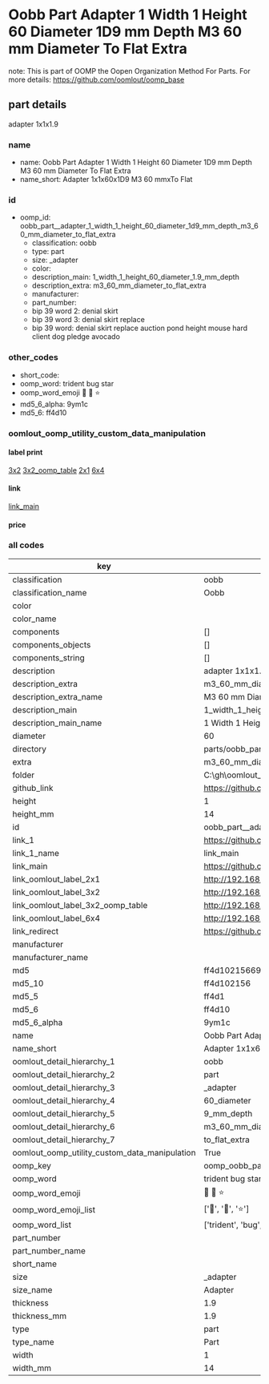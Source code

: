 # Oobb Part  Adapter 1 Width 1 Height 60 Diameter 1D9 mm Depth M3 60 mm Diameter To Flat Extra  

note: This is part of OOMP the Oopen Organization Method For Parts. For more details: https://github.com/oomlout/oomp_base

##  part details
  



 adapter 1x1x1.9



### name
* name: Oobb Part  Adapter 1 Width 1 Height 60 Diameter 1D9 mm Depth M3 60 mm Diameter To Flat Extra
* name_short: Adapter 1x1x60x1D9 M3 60 mmxTo Flat
### id
* oomp_id: oobb_part__adapter_1_width_1_height_60_diameter_1d9_mm_depth_m3_60_mm_diameter_to_flat_extra
  * classification: oobb
  * type: part
  * size: _adapter
  * color: 
  * description_main: 1_width_1_height_60_diameter_1.9_mm_depth
  * description_extra: m3_60_mm_diameter_to_flat_extra
  * manufacturer: 
  * part_number: 
  * bip 39 word 2: denial skirt
  * bip 39 word 3: denial skirt replace
  * bip 39 word: denial skirt replace auction pond height mouse hard client dog pledge avocado

### other_codes
* short_code: 
* oomp_word: trident bug star
* oomp_word_emoji :trident: :bug: :star:
* md5_6_alpha: 9ym1c
* md5_6: ff4d10






### oomlout_oomp_utility_custom_data_manipulation
#### label print
[3x2](http://192.168.1.245:1112/?label=oomp%209ym1c)
[3x2_oomp_table](http://192.168.1.108:1112/?label=oomp%209ym1c)
[2x1](http://192.168.1.242:1112/?label=oomp%209ym1c)
[6x4](http://192.168.1.55:1112/?label=oomp%209ym1c)    

#### link

[link_main](https://github.com/oomlout/oomlout_oobb_version_4_generated_parts/tree/main/navigation_oomp/oobb/part/_adapter/1_width_1_height_60_diameter_1.9_mm_depth/m3_60_mm_diameter_to_flat_extra/part)                              

#### price







### all codes 
| key | value |  
| --- | --- |  
| classification | oobb |  
| classification_name | Oobb |  
| color |  |  
| color_name |  |  
| components | [] |  
| components_objects | [] |  
| components_string | [] |  
| description |  adapter 1x1x1.9 |  
| description_extra | m3_60_mm_diameter_to_flat_extra |  
| description_extra_name | M3 60 mm Diameter To Flat Extra |  
| description_main | 1_width_1_height_60_diameter_1.9_mm_depth |  
| description_main_name | 1 Width 1 Height 60 Diameter 1.9 mm Depth |  
| diameter | 60 |  
| directory | parts/oobb_part__adapter_1_width_1_height_60_diameter_1d9_mm_depth_m3_60_mm_diameter_to_flat_extra |  
| extra | m3_60_mm_diameter_to_flat |  
| folder | C:\gh\oomlout_oobb_version_4_generated_parts\parts\oobb_part__adapter_1_width_1_height_60_diameter_1d9_mm_depth_m3_60_mm_diameter_to_flat_extra |  
| github_link | https://github.com/oomlout/oomlout_oomp_part_src/tree/main/parts/oobb_part__adapter_1_width_1_height_60_diameter_1d9_mm_depth_m3_60_mm_diameter_to_flat_extra |  
| height | 1 |  
| height_mm | 14 |  
| id | oobb_part__adapter_1_width_1_height_60_diameter_1d9_mm_depth_m3_60_mm_diameter_to_flat_extra |  
| link_1 | https://github.com/oomlout/oomlout_oobb_version_4_generated_parts/tree/main/navigation_oomp/oobb/part/_adapter/1_width_1_height_60_diameter_1.9_mm_depth/m3_60_mm_diameter_to_flat_extra/part |  
| link_1_name | link_main |  
| link_main | https://github.com/oomlout/oomlout_oobb_version_4_generated_parts/tree/main/navigation_oomp/oobb/part/_adapter/1_width_1_height_60_diameter_1.9_mm_depth/m3_60_mm_diameter_to_flat_extra/part |  
| link_oomlout_label_2x1 | http://192.168.1.242:1112/?label=oomp%209ym1c |  
| link_oomlout_label_3x2 | http://192.168.1.245:1112/?label=oomp%209ym1c |  
| link_oomlout_label_3x2_oomp_table | http://192.168.1.108:1112/?label=oomp%209ym1c |  
| link_oomlout_label_6x4 | http://192.168.1.55:1112/?label=oomp%209ym1c |  
| link_redirect | https://github.com/oomlout/oomlout_oobb_version_4_generated_parts/tree/main/parts/oobb__adapter_01_01_60_1d9_ex_m3_60_mm_diameter_to_flat |  
| manufacturer |  |  
| manufacturer_name |  |  
| md5 | ff4d102156693215aad3e0ef6db2a9d3 |  
| md5_10 | ff4d102156 |  
| md5_5 | ff4d1 |  
| md5_6 | ff4d10 |  
| md5_6_alpha | 9ym1c |  
| name | Oobb Part  Adapter 1 Width 1 Height 60 Diameter 1D9 mm Depth M3 60 mm Diameter To Flat Extra |  
| name_short | Adapter 1x1x60x1D9 M3 60 mmxTo Flat |  
| oomlout_detail_hierarchy_1 | oobb |  
| oomlout_detail_hierarchy_2 | part |  
| oomlout_detail_hierarchy_3 | _adapter |  
| oomlout_detail_hierarchy_4 | 60_diameter |  
| oomlout_detail_hierarchy_5 | 9_mm_depth |  
| oomlout_detail_hierarchy_6 | m3_60_mm_diameter |  
| oomlout_detail_hierarchy_7 | to_flat_extra |  
| oomlout_oomp_utility_custom_data_manipulation | True |  
| oomp_key | oomp_oobb_part__adapter_1_width_1_height_60_diameter_1d9_mm_depth_m3_60_mm_diameter_to_flat_extra |  
| oomp_word | trident bug star |  
| oomp_word_emoji | :trident: :bug: :star: |  
| oomp_word_emoji_list | [':trident:', ':bug:', ':star:'] |  
| oomp_word_list | ['trident', 'bug', 'star'] |  
| part_number |  |  
| part_number_name |  |  
| short_name |  |  
| size | _adapter |  
| size_name |  Adapter |  
| thickness | 1.9 |  
| thickness_mm | 1.9 |  
| type | part |  
| type_name | Part |  
| width | 1 |  
| width_mm | 14 |  
